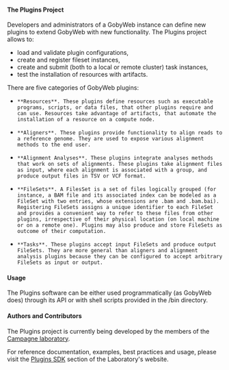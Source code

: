 #### The Plugins Project

Developers and administrators of a GobyWeb instance can define new plugins to extend GobyWeb with new functionality. The Plugins project allows to:
 
* 	load and validate plugin configurations, 
* 	create and register fileset instances,
* 	create and submit (both to a local or remote cluster) task instances,
*   test the installation of resources with artifacts.

There are five categories of GobyWeb plugins:

*     **Resources**. These plugins define resources such as executable programs, scripts, or data files, that other plugins require and can use. Resources take advantage of artifacts, that automate the installation of a resource on a compute node.
*     **Aligners**. These plugins provide functionality to align reads to a reference genome. They are used to expose various alignment methods to the end user.
*     **Alignment Analyses**. These plugins integrate analyses methods that work on sets of alignments. These plugins take alignment files as input, where each alignment is associated with a group, and produce output files in TSV or VCF format.
*     **FileSets**. A FilesSet is a set of files logically grouped (for instance, a BAM file and its associated index can be modeled as a FileSet with two entries, whose extensions are .bam and .bam.bai). Registering FileSets assigns a unique identifier to each FileSet and provides a convenient way to refer to these files from other plugins, irrespective of their physical location (on local machine or on a remote one). Plugins may also produce and store FileSets as outcome of their computation.
*     **Tasks**. These plugins accept input FileSets and produce output FileSets. They are more general than aligners and alignment analysis plugins because they can be configured to accept arbitrary FileSets as input or output.

#### Usage

The Plugins software can be either used programmatically (as GobyWeb does) through its API or with shell scripts provided in the /bin directory.

#### Authors and Contributors
The Plugins project is currently being developed by the members of the [Campagne laboratory](http://campagnelab.org).

For reference documentation, examples, best practices and usage, please visit the [Plugins SDK](http://campagnelab.org/software/gobyweb/plugins-sdk/) section of the Laboratory's website.

